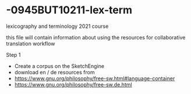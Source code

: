 # -0945BUT10211-lex-term
lexicography and terminology 2021 course

this file will contain information about using the resources for collaborative translation workflow

Step 1
- Create a corpus on the SketchEngine
- download en / de resources from 
- https://www.gnu.org/philosophy/free-sw.html#language-container
- https://www.gnu.org/philosophy/free-sw.de.html
